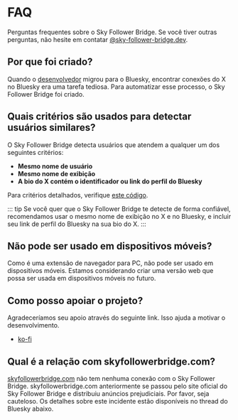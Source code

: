 # FAQ

Perguntas frequentes sobre o Sky Follower Bridge. Se você tiver outras perguntas, não hesite em contatar [@sky-follower-bridge.dev](https://bsky.app/profile/sky-follower-bridge.dev).

## Por que foi criado?

Quando o [desenvolvedor](https://bsky.app/profile/kawamataryo.bsky.social) migrou para o Bluesky, encontrar conexões do X no Bluesky era uma tarefa tediosa. Para automatizar esse processo, o Sky Follower Bridge foi criado.

## Quais critérios são usados para detectar usuários similares?

O Sky Follower Bridge detecta usuários que atendem a qualquer um dos seguintes critérios:

- **Mesmo nome de usuário**
- **Mesmo nome de exibição**
- **A bio do X contém o identificador ou link do perfil do Bluesky**

Para critérios detalhados, verifique [este código](https://github.com/kawamataryo/sky-follower-bridge/blob/main/src/lib/bskyHelpers.ts).

::: tip
Se você quer que o Sky Follower Bridge te detecte de forma confiável, recomendamos usar o mesmo nome de exibição no X e no Bluesky, e incluir seu link de perfil do Bluesky na sua bio do X.
:::

## Não pode ser usado em dispositivos móveis?

Como é uma extensão de navegador para PC, não pode ser usado em dispositivos móveis. Estamos considerando criar uma versão web que possa ser usada em dispositivos móveis no futuro.

## Como posso apoiar o projeto?

Agradeceríamos seu apoio através do seguinte link. Isso ajuda a motivar o desenvolvimento.

- [ko-fi](https://ko-fi.com/kawamataryou)

## Qual é a relação com skyfollowerbridge.com?

<a href="skyfollowerbridge.com" target="_blank" rel="noopener noreferrer nofollow">skyfollowerbridge.com</a> não tem nenhuma conexão com o Sky Follower Bridge. skyfollowerbridge.com anteriormente se passou pelo site oficial do Sky Follower Bridge e distribuiu anúncios prejudiciais. Por favor, seja cauteloso. Os detalhes sobre este incidente estão disponíveis no thread do Bluesky abaixo.

<SpamSiteEmbed /> 
